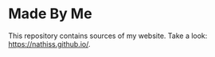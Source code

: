 # Made By Me

This repository contains sources of my website. Take a look: <https://nathiss.github.io/>.
